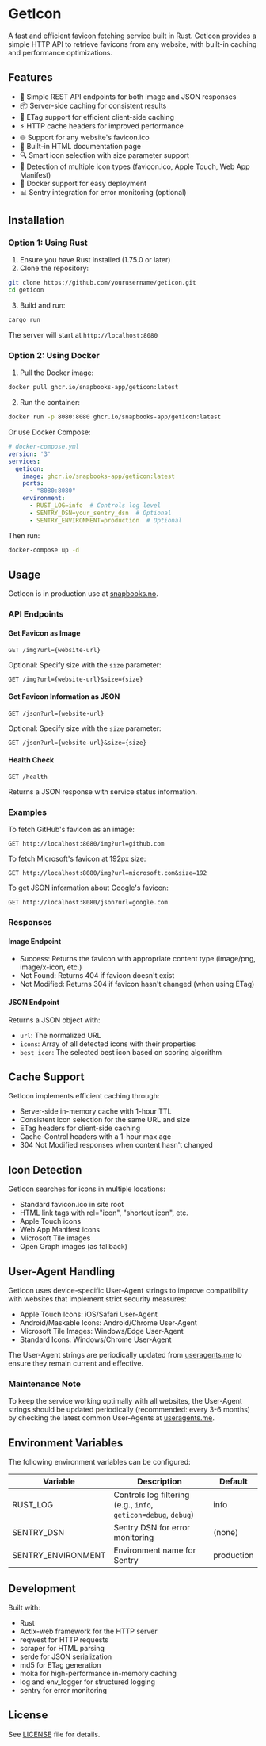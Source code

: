 # GetIcon

A fast and efficient favicon fetching service built in Rust. GetIcon provides a simple HTTP API to retrieve favicons from any website, with built-in caching and performance optimizations.

## Features

- 🚀 Simple REST API endpoints for both image and JSON responses
- 📦 Server-side caching for consistent results
- 🔄 ETag support for efficient client-side caching
- ⚡ HTTP cache headers for improved performance
- 🌐 Support for any website's favicon.ico
- 📄 Built-in HTML documentation page
- 🔍 Smart icon selection with size parameter support
- 📱 Detection of multiple icon types (favicon.ico, Apple Touch, Web App Manifest)
- 🔄 Docker support for easy deployment
- 📊 Sentry integration for error monitoring (optional)

## Installation

### Option 1: Using Rust

1. Ensure you have Rust installed (1.75.0 or later)
2. Clone the repository:
```bash
git clone https://github.com/yourusername/geticon.git
cd geticon
```
3. Build and run:
```bash
cargo run
```

The server will start at `http://localhost:8080`

### Option 2: Using Docker

1. Pull the Docker image:
```bash
docker pull ghcr.io/snapbooks-app/geticon:latest
```

2. Run the container:
```bash
docker run -p 8080:8080 ghcr.io/snapbooks-app/geticon:latest
```

Or use Docker Compose:

```yaml
# docker-compose.yml
version: '3'
services:
  geticon:
    image: ghcr.io/snapbooks-app/geticon:latest
    ports:
      - "8080:8080"
    environment:
      - RUST_LOG=info  # Controls log level
      - SENTRY_DSN=your_sentry_dsn  # Optional
      - SENTRY_ENVIRONMENT=production  # Optional
```

Then run:
```bash
docker-compose up -d
```

## Usage

GetIcon is in production use at [snapbooks.no](https://snapbooks.no).

### API Endpoints

#### Get Favicon as Image

```
GET /img?url={website-url}
```

Optional: Specify size with the `size` parameter:
```
GET /img?url={website-url}&size={size}
```

#### Get Favicon Information as JSON

```
GET /json?url={website-url}
```

Optional: Specify size with the `size` parameter:
```
GET /json?url={website-url}&size={size}
```

#### Health Check

```
GET /health
```

Returns a JSON response with service status information.

### Examples

To fetch GitHub's favicon as an image:
```
GET http://localhost:8080/img?url=github.com
```

To fetch Microsoft's favicon at 192px size:
```
GET http://localhost:8080/img?url=microsoft.com&size=192
```

To get JSON information about Google's favicon:
```
GET http://localhost:8080/json?url=google.com
```

### Responses

#### Image Endpoint
- Success: Returns the favicon with appropriate content type (image/png, image/x-icon, etc.)
- Not Found: Returns 404 if favicon doesn't exist
- Not Modified: Returns 304 if favicon hasn't changed (when using ETag)

#### JSON Endpoint
Returns a JSON object with:
- `url`: The normalized URL
- `icons`: Array of all detected icons with their properties
- `best_icon`: The selected best icon based on scoring algorithm

## Cache Support

GetIcon implements efficient caching through:
- Server-side in-memory cache with 1-hour TTL
- Consistent icon selection for the same URL and size
- ETag headers for client-side caching
- Cache-Control headers with a 1-hour max age
- 304 Not Modified responses when content hasn't changed

## Icon Detection

GetIcon searches for icons in multiple locations:
- Standard favicon.ico in site root
- HTML link tags with rel="icon", "shortcut icon", etc.
- Apple Touch icons
- Web App Manifest icons
- Microsoft Tile images
- Open Graph images (as fallback)

## User-Agent Handling

GetIcon uses device-specific User-Agent strings to improve compatibility with websites that implement strict security measures:

- Apple Touch Icons: iOS/Safari User-Agent
- Android/Maskable Icons: Android/Chrome User-Agent
- Microsoft Tile Images: Windows/Edge User-Agent
- Standard Icons: Windows/Chrome User-Agent

The User-Agent strings are periodically updated from [useragents.me](https://www.useragents.me) to ensure they remain current and effective.

### Maintenance Note

To keep the service working optimally with all websites, the User-Agent strings should be updated periodically (recommended: every 3-6 months) by checking the latest common User-Agents at [useragents.me](https://www.useragents.me).

## Environment Variables

The following environment variables can be configured:

| Variable | Description | Default |
|----------|-------------|---------|
| RUST_LOG | Controls log filtering (e.g., `info`, `geticon=debug`, `debug`) | info |
| SENTRY_DSN | Sentry DSN for error monitoring | (none) |
| SENTRY_ENVIRONMENT | Environment name for Sentry | production |

## Development

Built with:
- Rust
- Actix-web framework for the HTTP server
- reqwest for HTTP requests
- scraper for HTML parsing
- serde for JSON serialization
- md5 for ETag generation
- moka for high-performance in-memory caching
- log and env_logger for structured logging
- sentry for error monitoring

## License

See [LICENSE](LICENSE) file for details.
